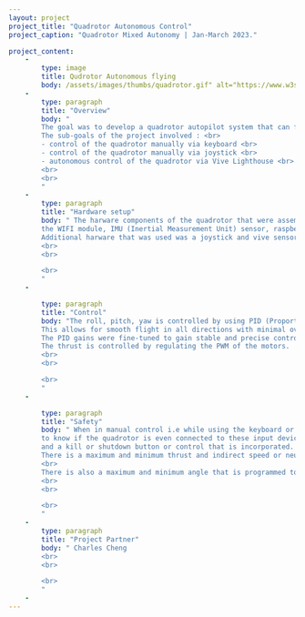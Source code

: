 ```yaml
---
layout: project
project_title: "Quadrotor Autonomous Control"
project_caption: "Quadrotor Mixed Autonomy | Jan-March 2023."

project_content:
    - 
        type: image
        title: Qudrotor Autonomous flying
        body: /assets/images/thumbs/quadrotor.gif" alt="https://www.w3schools.com/bootstrap4/paris.jpg
    -
        type: paragraph
        title: "Overview"
        body: " 
        The goal was to develop a quadrotor autopilot system that can fly autonomously. <br>
        The sub-goals of the project involved : <br>
        - control of the quadrotor manually via keyboard <br>
        - control of the quadrotor manually via joystick <br>
        - autonomous control of the quadrotor via Vive Lighthouse <br>
        <br>
        <br>
        "
    -
        type: paragraph
        title: "Hardware setup"
        body: " The harware components of the quadrotor that were assembled primarily comprises <br>
        the WIFI module, IMU (Inertial Measurement Unit) sensor, raspberry pi, 4 motors and a rechargable lithium battery.<br>
        Additional harware that was used was a joystick and vive sensor.<br>
        <br>
        <br>

        <br>
        "
    -

        type: paragraph
        title: "Control"
        body: "The roll, pitch, yaw is controlled by using PID (Proportional Integral and Derivative ) algorithm. <br>
        This allows for smooth flight in all directions with minimal overshooting or oscillations<br>
        The PID gains were fine-tuned to gain stable and precise control of the quadrotor's orientation. <br>
        The thrust is controlled by regulating the PWM of the motors. 
        <br>
        <br>

        <br>
        "
    -

        type: paragraph
        title: "Safety"
        body: " When in manual control i.e while using the keyboard or joystick the heartbeat was measured <br>
        to know if the quadrotor is even connected to these input devices or not. There is a pause button or control,
        and a kill or shutdown button or control that is incorporated. The pitch 
        There is a maximum and minimum thrust and indirect speed or neutral power assigned to the control (keyboard or joystick).
        <br>
        There is also a maximum and minimum angle that is programmed to not exceed for either pitch or roll.
        <br>
        <br>

        <br>
        "
    -
        type: paragraph
        title: "Project Partner"
        body: " Charles Cheng
        <br>
        <br>

        <br>
        "
    -
---
```


